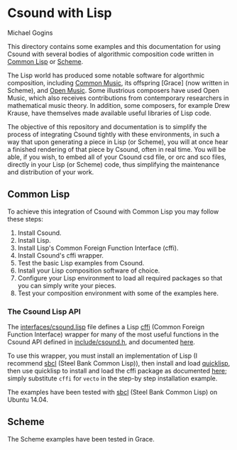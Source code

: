 # Csound with Lisp

Michael Gogins

This directory contains some examples and this documentation for using Csound with several bodies of algorithmic composition code written in [Common Lisp](https://common-lisp.net/) or [Scheme](http://www.schemers.org/).

The Lisp world has produced some notable software for algorthmic composition, including [Common Music](http://commonmusic.sourceforge.net/), its offspring [Grace] (now written in Scheme), and [Open Music](http://repmus.ircam.fr/openmusic/home). Some illustrious composers have used Open Music, which also receives contributions from contemporary researchers in mathematical music theory. In addition, some composers, for example Drew Krause, have themselves made available useful libraries of Lisp code.

The objective of this repository and documentation is to simplify the process of integrating Csound tightly with these environments, in such a way that upon generating a piece in Lisp (or Scheme), you will at once hear a finished rendering of that piece by Csound, often in real time. You will be able, if you wish, to embed all of your Csound csd file, or orc and sco files, directly in your Lisp (or Scheme) code, thus simplifying the maintenance and distribution of your work.

## Common Lisp

To achieve this integration of Csound with Common Lisp you may follow these steps:

1. Install Csound.
2. Install Lisp.
3. Install Lisp's Common Foreign Function Interface (cffi).
4. Install Csound's cffi wrapper.
4. Test the basic Lisp examples from Csound.
5. Install your Lisp composition software of choice.
6. Configure your Lisp environment to load all required packages so that you can simply write your pieces.
7. Test your composition environment with some of the examples here.

### The Csound Lisp API

The [interfaces/csound.lisp](http://github.com/csound/csound/blob/develop/interfaces/csound.lisp) file defines a Lisp [cffi](https://common-lisp.net/project/cffi/) (Common Foreign Function Interface) wrapper for many of the most useful functions in the Csound API defined in [include/csound.h](https://github.com/csound/csound/blob/develop/include/csound.h), and documented [here](http://csound.github.io/docs/api/index.html).

To use this wrapper, you must install an implementation of Lisp (I recommend [sbcl](http://www.sbcl.org/) (Steel Bank Common Lisp)), then install and load [quicklisp](https://www.quicklisp.org/beta/), then use quicklisp to install and load the cffi package as documented [here](https://www.quicklisp.org/beta/#installation); simply substitute `cffi` for `vecto` in the step-by step installation example.

The examples have been tested with [sbcl](http://www.sbcl.org/) (Steel Bank Common Lisp) on Ubuntu 14.04.

## Scheme

The Scheme examples have been tested in Grace.
